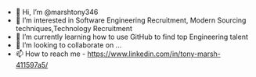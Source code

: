 - 👋 Hi, I’m @marshtony346
- 👀 I’m interested in Software Engineering Recruitment, Modern Sourcing techniques,Technology Recruitment
- 🌱 I’m currently learning how to use GitHub to find top Engineering talent
- 💞️ I’m looking to collaborate on ...
- 📫 How to reach me - https://www.linkedin.com/in/tony-marsh-411597a5/

<!---
marshtony346/marshtony346 is a ✨ special ✨ repository because its `README.md` (this file) appears on your GitHub profile.
You can click the Preview link to take a look at your changes.
--->
